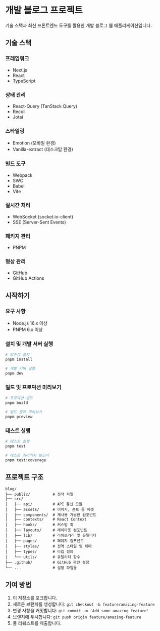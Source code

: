 # 개발 블로그 프로젝트

기술 스택과 최신 프론트엔드 도구를 활용한 개발 블로그 웹 애플리케이션입니다.

## 기술 스택

### 프레임워크

- Next.js
- React
- TypeScript

### 상태 관리

- React-Query (TanStack Query)
- Recoil
- Jotai

### 스타일링

- Emotion (모바일 환경)
- Vanilla-extract (데스크탑 환경)

### 빌드 도구

- Webpack
- SWC
- Babel
- Vite

### 실시간 처리

- WebSocket (socket.io-client)
- SSE (Server-Sent Events)

### 패키지 관리

- PNPM

### 형상 관리

- GitHub
- GitHub Actions

## 시작하기

### 요구 사항

- Node.js 16.x 이상
- PNPM 6.x 이상

### 설치 및 개발 서버 실행

```bash
# 의존성 설치
pnpm install

# 개발 서버 실행
pnpm dev
```

### 빌드 및 프로덕션 미리보기

```bash
# 프로덕션 빌드
pnpm build

# 빌드 결과 미리보기
pnpm preview
```

### 테스트 실행

```bash
# 테스트 실행
pnpm test

# 테스트 커버리지 보고서
pnpm test:coverage
```

## 프로젝트 구조

```
blog/
├── public/          # 정적 파일
├── src/
│   ├── api/         # API 통신 모듈
│   ├── assets/      # 이미지, 폰트 등 에셋
│   ├── components/  # 재사용 가능한 컴포넌트
│   ├── contexts/    # React Context
│   ├── hooks/       # 커스텀 훅
│   ├── layouts/     # 레이아웃 컴포넌트
│   ├── lib/         # 라이브러리 및 유틸리티
│   ├── pages/       # 페이지 컴포넌트
│   ├── styles/      # 전역 스타일 및 테마
│   ├── types/       # 타입 정의
│   └── utils/       # 유틸리티 함수
├── .github/         # GitHub 관련 설정
└── ...              # 설정 파일들
```

## 기여 방법

1. 이 저장소를 포크합니다.
2. 새로운 브랜치를 생성합니다: `git checkout -b feature/amazing-feature`
3. 변경 사항을 커밋합니다: `git commit -m 'Add some amazing feature'`
4. 브랜치에 푸시합니다: `git push origin feature/amazing-feature`
5. 풀 리퀘스트를 제출합니다.
